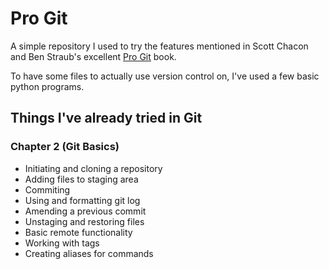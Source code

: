 # Pro Git

A simple repository I used to try the features mentioned in Scott Chacon and Ben Straub's excellent [Pro Git](https://git-scm.com/book/en/v2) book.

To have some files to actually use version control on, I've used a few basic python programs.

## Things I've already tried in Git

### Chapter 2 (Git Basics)

* Initiating and cloning a repository
* Adding files to staging area
* Commiting
* Using and formatting git log
* Amending a previous commit
* Unstaging and restoring files
* Basic remote functionality
* Working with tags
* Creating aliases for commands

